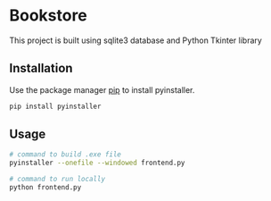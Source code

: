 # Bookstore 

This project is built using sqlite3 database and Python Tkinter library

## Installation

Use the package manager [pip](https://pip.pypa.io/en/stable/) to install pyinstaller.

```bash
pip install pyinstaller
```

## Usage

```bash
# command to build .exe file
pyinstaller --onefile --windowed frontend.py

# command to run locally
python frontend.py
```

